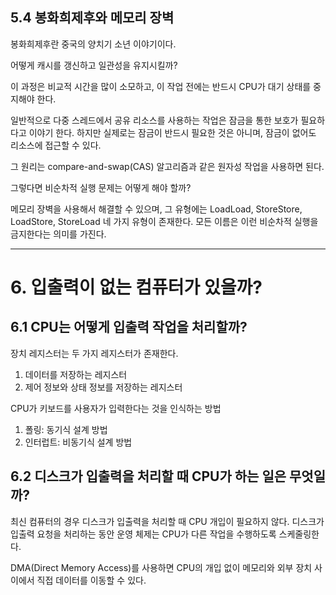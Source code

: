 ## 5.4 봉화희제후와 메모리 장벽

봉화희제후란 중국의 양치기 소년 이야기이다.

어떻게 캐시를 갱신하고 일관성을 유지시킬까?

이 과정은 비교적 시간을 많이 소모하고, 이 작업 전에는 반드시 CPU가 대기 상태를 중지해야 한다.

일반적으로 다중 스레드에서 공유 리소스를 사용하는 작업은 잠금을 통한 보호가 필요하다고 이야기 한다. 하지만 실제로는 잠금이 반드시 필요한 것은 아니며, 잠금이 없어도 리소스에 접근할 수 있다.

그 원리는 compare-and-swap(CAS) 알고리즘과 같은 원자성 작업을 사용하면 된다.

그렇다면 비순차적 실행 문제는 어떻게 해야 할까?

메모리 장벽을 사용해서 해결할 수 있으며, 그 유형에는 LoadLoad, StoreStore, LoadStore, StoreLoad 네 가지 유형이 존재한다. 모든 이름은 이런 비순차적 실행을 금지한다는 의미를 가진다.


---

# 6. 입출력이 없는 컴퓨터가 있을까?

## 6.1 CPU는 어떻게 입출력 작업을 처리할까?

장치 레지스터는 두 가지 레지스터가 존재한다.

1. 데이터를 저장하는 레지스터
2. 제어 정보와 상태 정보를 저장하는 레지스터

CPU가 키보드를 사용자가 입력한다는 것을 인식하는 방법

1. 폴링: 동기식 설계 방법
2. 인터럽트: 비동기식 설계 방법


## 6.2 디스크가 입출력을 처리할 때 CPU가 하는 일은 무엇일까?

최신 컴퓨터의 경우 디스크가 입출력을 처리할 때 CPU 개입이 필요하지 않다. 디스크가 입출력 요청을 처리하는 동안 운영 체제는 CPU가 다른 작업을 수행하도록 스케줄링한다.

DMA(Direct Memory Access)를 사용하면 CPU의 개입 없이 메모리와 외부 장치 사이에서 직접 데이터를 이동할 수 있다.

